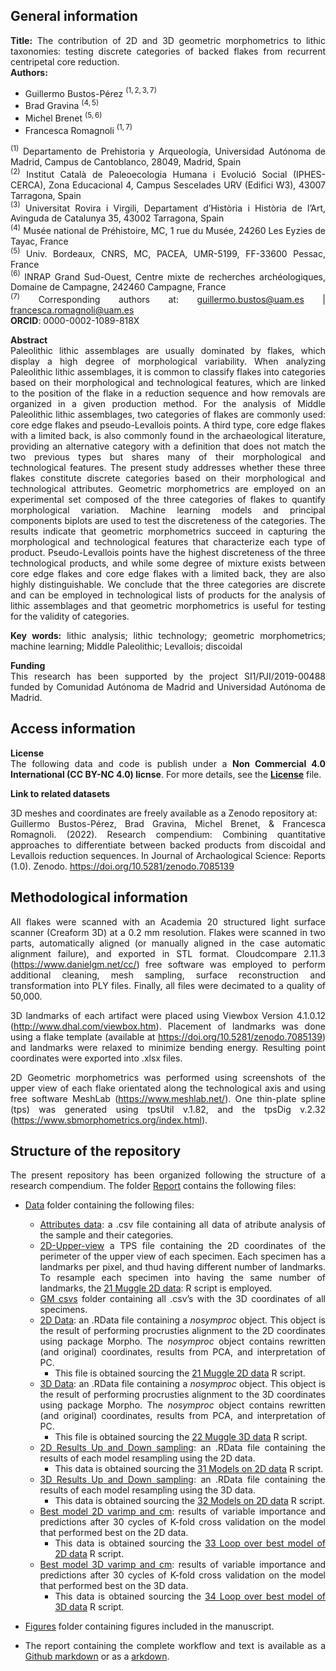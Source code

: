 <div align="justify">

## **General information**

**Title:** The contribution of 2D and 3D geometric morphometrics to
lithic taxonomies: testing discrete categories of backed flakes from
recurrent centripetal core reduction.  
**Authors:**

- Guillermo Bustos-Pérez $^{(1,2,3,7)}$  
- Brad Gravina $^{(4,5)}$  
- Michel Brenet $^{(5, 6)}$  
- Francesca Romagnoli $^{(1,7)}$

$^{(1)}$ Departamento de Prehistoria y Arqueología, Universidad Autónoma
de Madrid, Campus de Cantoblanco, 28049, Madrid, Spain  
$^{(2)}$ Institut Català de Paleoecologia Humana i Evolució Social
(IPHES-CERCA), Zona Educacional 4, Campus Sescelades URV (Edifici W3),
43007 Tarragona, Spain  
$^{(3)}$ Universitat Rovira i Virgili, Departament d’Història i Història
de l’Art, Avinguda de Catalunya 35, 43002 Tarragona, Spain  
$^{(4)}$ Musée national de Préhistoire, MC, 1 rue du Musée, 24260 Les
Eyzies de Tayac, France  
$^{(5)}$ Univ. Bordeaux, CNRS, MC, PACEA, UMR-5199, FF-33600 Pessac,
France  
$^{(6)}$ INRAP Grand Sud-Ouest, Centre mixte de recherches
archéologiques, Domaine de Campagne, 242460 Campagne, France  
$^{(7)}$ Corresponding authors at: <guillermo.bustos@uam.es> \|
<francesca.romagnoli@uam.es>  
**ORCID**: 0000-0002-1089-818X

**Abstract**  
Paleolithic lithic assemblages are usually dominated by flakes, which
display a high degree of morphological variability. When analyzing
Paleolithic lithic assemblages, it is common to classify flakes into
categories based on their morphological and technological features,
which are linked to the position of the flake in a reduction sequence
and how removals are organized in a given production method. For the
analysis of Middle Paleolithic lithic assemblages, two categories of
flakes are commonly used: core edge flakes and pseudo-Levallois points.
A third type, core edge flakes with a limited back, is also commonly
found in the archaeological literature, providing an alternative
category with a definition that does not match the two previous types
but shares many of their morphological and technological features. The
present study addresses whether these three flakes constitute discrete
categories based on their morphological and technological attributes.
Geometric morphometrics are employed on an experimental set composed of
the three categories of flakes to quantify morphological variation.
Machine learning models and principal components biplots are used to
test the discreteness of the categories. The results indicate that
geometric morphometrics succeed in capturing the morphological and
technological features that characterize each type of product.
Pseudo-Levallois points have the highest discreteness of the three
technological products, and while some degree of mixture exists between
core edge flakes and core edge flakes with a limited back, they are also
highly distinguishable. We conclude that the three categories are
discrete and can be employed in technological lists of products for the
analysis of lithic assemblages and that geometric morphometrics is
useful for testing for the validity of categories.

**Key words:** lithic analysis; lithic technology; geometric
morphometrics; machine learning; Middle Paleolithic; Levallois;
discoidal

**Funding**  
This research has been supported by the project SI1/PJI/2019-00488
funded by Comunidad Autónoma de Madrid and Universidad Autónoma de
Madrid.

## **Access information**

**License**  
The following data and code is publish under a **Non Commercial 4.0
International (CC BY-NC 4.0) licnse**. For more details, see the
[**License**](License.md) file.

**Link to related datasets**

3D meshes and coordinates are freely available as a Zenodo repository
at:  
Guillermo Bustos-Pérez, Brad Gravina, Michel Brenet, & Francesca
Romagnoli. (2022). Research compendium: Combining quantitative
approaches to differentiate between backed products from discoidal and
Levallois reduction sequences. In Journal of Archaological Science:
Reports (1.0). Zenodo. <https://doi.org/10.5281/zenodo.7085139>

## **Methodological information**

All flakes were scanned with an Academia 20 structured light surface
scanner (Creaform 3D) at a 0.2 mm resolution. Flakes were scanned in two
parts, automatically aligned (or manually aligned in the case automatic
alignment failure), and exported in STL format. Cloudcompare 2.11.3
(<https://www.danielgm.net/cc/>) free software was employed to perform
additional cleaning, mesh sampling, surface reconstruction and
transformation into PLY files. Finally, all files were decimated to a
quality of 50,000.

3D landmarks of each artifact were placed using Viewbox Version 4.1.0.12
(<http://www.dhal.com/viewbox.htm>). Placement of landmarks was done
using a flake template (available at
<https://doi.org/10.5281/zenodo.7085139>) and landmarks were relaxed to
minimize bending energy. Resulting point coordinates were exported into
.xlsx files.

2D Geometric morphometrics was performed using screenshots of the upper
view of each flake orientated along the technological axis and using
free software MeshLab (<https://www.meshlab.net/>). One thin-plate
spline (tps) was generated using tpsUtil v.1.82, and the tpsDig v.2.32
(<https://www.sbmorphometrics.org/index.html>).

## **Structure of the repository**

The present repository has been organized following the structure of a
research compendium. The folder [Report](Report) contains the following
files:

- [Data](Report/Data) folder containing the following files:

  - [Attributes data](Report/Data/Attributes%20data.csv): a .csv file
    containing all data of atribute analysis of the sample and their
    categories.  
  - [2D-Upper-view](Report/Data/Attributes%20data.TPS:) a TPS file
    containing the 2D coordinates of the perimeter of the upper view of
    each specimen. Each specimen has a landmarks per pixel, and thud
    having different number of landmarks. To resample each specimen into
    having the same number of landmarks, the [21 Muggle 2D
    data](Report/Scripts/21%20Muggle%202D%20data.R): R script is
    employed.  
  - [GM csvs](Report/Data/GM%20csvs) folder containing all .csv’s with
    the 3D coordinates of all specimens.  
  - [2D Data](Report/Data/2D%20data.RData): an .RData file containing a
    *nosymproc* object. This object is the result of performing
    procrusties alignment to the 2D coordinates using package Morpho.
    The *nosymproc* object contains rewritten (and original)
    coordinates, results from PCA, and interpretation of PC.
    - This file is obtained sourcing the [21 Muggle 2D
      data](Report/Scripts/21%20Muggle%202D%20data.R) R script.  
  - [3D Data](Report/Data/3D%20data.RData): an .RData file containing a
    *nosymproc* object. This object is the result of performing
    procrusties alignment to the 3D coordinates using package Morpho.
    The *nosymproc* object contains rewritten (and original)
    coordinates, results from PCA, and interpretation of PC.
    - This file is obtained sourcing the [22 Muggle 3D
      data](Report/Scripts/22%20Muggle%203D%20data.R) R script.  
  - [2D Results Up and Down
    sampling](Report/Data/2D%20Results%20Up%20and%20Down%20sampling.RData):
    an .RData file containing the results of each model resampling using
    the 2D data.
    - This data is obtained sourcing the [31 Models on 2D
      data](Report/Scripts/31%20Models%20on%202D%20data) R script.  
  - [3D Results Up and Down
    sampling](Report/Data/3D%20Results%20Up%20and%20Down%20sampling.RData):
    an .RData file containing the results of each model resampling using
    the 3D data.
    - This data is obtained sourcing the [32 Models on 2D
      data](Report/Scripts/32%20Models%20on%203D%20data) R script.  
  - [Best model 2D varimp and
    cm](Report/Data/Best%20model%202D%20varimp%20and%20cm.RData):
    results of variable importance and predictions after 30 cycles of
    K-fold cross validation on the model that performed best on the 2D
    data.
    - This data is obtained sourcing the [33 Loop over best model of 2D
      data](Report/Scripts/33%20Loop%20over%20best%20model%20of%202D%20data)
      R script.  
  - [Best model 3D varimp and
    cm](Report/Data/Best%20model%203D%20varimp%20and%20cm.RData):
    results of variable importance and predictions after 30 cycles of
    K-fold cross validation on the model that performed best on the 3D
    data.
    - This data is obtained sourcing the [34 Loop over best model of 3D
      data](Report/Scripts/34%20Loop%20over%20best%20model%20of%203D%20data)
      R script.

- [Figures](Report/Figures) folder containing figures included in the
  manuscript.

- The report containing the complete workflow and text is available as a
  [Github markdown](Report/Backed-Flakes-Categories.md) or as a
  [arkdown](Report/Backed-Flakes-Categories.Rmd).

</div>
